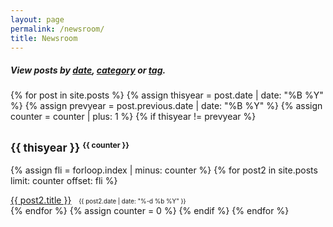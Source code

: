 ```yaml
---
layout: page
permalink: /newsroom/
title: Newsroom
---
```


<h5>View posts by <a href="/newsroom/">date</a>, <a href="/categories/">category</a> or <a href="/tags/">tag</a>.</h5>

<div class="post">

{% for post in site.posts %}
{% assign thisyear = post.date | date: "%B %Y" %}
{% assign prevyear = post.previous.date | date: "%B %Y" %}
{% assign counter = counter | plus: 1 %}
{% if thisyear != prevyear %}

<h2><small>{{ thisyear }} <small><strong><sup>{{ counter }}</sup></strong></small></small></h2>

{% assign fli = forloop.index | minus: counter %}
{% for post2 in site.posts limit: counter offset: fli %}

<a href="{{ post2.url }}">{{ post2.title }}</a>&nbsp;&nbsp;
<small><small><time datetime="{{ post2.date | date_to_xmlschema }}">{{ post2.date | date: "%-d %b %Y" }}</time></small></small>
<br>
{% endfor %}
{% assign counter = 0 %}
{% endif %}
{% endfor %}
</div>
<br><br>
